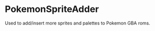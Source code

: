 PokemonSpriteAdder
==================

Used to add/insert more sprites and palettes to Pokemon GBA roms.

